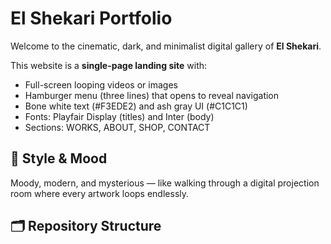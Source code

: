 # El Shekari Portfolio

Welcome to the cinematic, dark, and minimalist digital gallery of **El Shekari**.

This website is a **single-page landing site** with:

- Full-screen looping videos or images
- Hamburger menu (three lines) that opens to reveal navigation
- Bone white text (#F3EDE2) and ash gray UI (#C1C1C1)
- Fonts: Playfair Display (titles) and Inter (body)
- Sections: WORKS, ABOUT, SHOP, CONTACT

## 🎨 Style & Mood
Moody, modern, and mysterious — like walking through a digital projection room where every artwork loops endlessly.

## 🗂 Repository Structure
